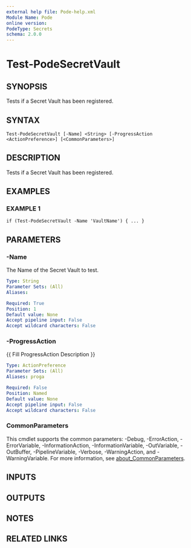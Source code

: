 ```yaml
---
external help file: Pode-help.xml
Module Name: Pode
online version:
PodeType: Secrets
schema: 2.0.0
---
```


# Test-PodeSecretVault

## SYNOPSIS
Tests if a Secret Vault has been registered.

## SYNTAX

```
Test-PodeSecretVault [-Name] <String> [-ProgressAction <ActionPreference>] [<CommonParameters>]
```

## DESCRIPTION
Tests if a Secret Vault has been registered.

## EXAMPLES

### EXAMPLE 1
```
if (Test-PodeSecretVault -Name 'VaultName') { ... }
```

## PARAMETERS

### -Name
The Name of the Secret Vault to test.

```yaml
Type: String
Parameter Sets: (All)
Aliases:

Required: True
Position: 1
Default value: None
Accept pipeline input: False
Accept wildcard characters: False
```

### -ProgressAction
{{ Fill ProgressAction Description }}

```yaml
Type: ActionPreference
Parameter Sets: (All)
Aliases: proga

Required: False
Position: Named
Default value: None
Accept pipeline input: False
Accept wildcard characters: False
```

### CommonParameters
This cmdlet supports the common parameters: -Debug, -ErrorAction, -ErrorVariable, -InformationAction, -InformationVariable, -OutVariable, -OutBuffer, -PipelineVariable, -Verbose, -WarningAction, and -WarningVariable. For more information, see [about_CommonParameters](http://go.microsoft.com/fwlink/?LinkID=113216).

## INPUTS

## OUTPUTS

## NOTES

## RELATED LINKS
